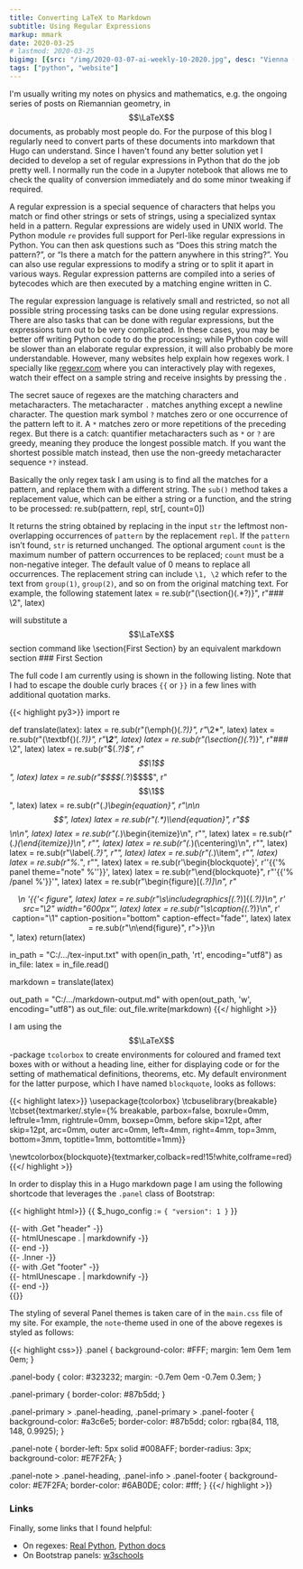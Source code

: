 ```yaml
---
title: Converting LaTeX to Markdown 
subtitle: Using Regular Expressions
markup: mmark
date: 2020-03-25
# lastmod: 2020-03-25
bigimg: [{src: "/img/2020-03-07-ai-weekly-10-2020.jpg", desc: "Vienna (2018)"}]
tags: ["python", "website"]
---
```


I'm usually writing my notes on physics and mathematics, e.g. the ongoing series of posts on Riemannian geometry, in $$\LaTeX$$ documents, as probably most people do. For the purpose of this blog I regularly need to convert parts of these documents into markdown that Hugo can understand. Since I haven't found any better solution yet I decided to develop a set of regular expressions in Python that do the job pretty well. I normally run the code in a Jupyter notebook that allows me to check the quality of conversion immediately and do some minor tweaking if required.
 
<!--more-->

A regular expression is a special sequence of characters that helps you match or find other strings or sets of strings, using a specialized syntax held in a pattern. Regular expressions are widely used in UNIX world. The Python module `re` provides full support for Perl-like regular expressions in Python. You can then ask questions such as “Does this string match the pattern?”, or “Is there a match for the pattern anywhere in this string?”. You can also use regular expressions to modify a string or to split it apart in various ways. Regular expression patterns are compiled into a series of bytecodes which are then executed by a matching engine written in C.


The regular expression language is relatively small and restricted, so not all possible string processing tasks can be done using regular expressions. There are also tasks that can be done with regular expressions, but the expressions turn out to be very complicated. In these cases, you may be better off writing Python code to do the processing; while Python code will be slower than an elaborate regular expression, it will also probably be more understandable. However, many websites help explain how regexes work. I specially like [regexr.com](https://regexr.com/) where you can interactively play with regexes, watch their effect on a sample string and receive insights by pressing the .  

The secret sauce of regexes are the matching characters and metacharacters. The metacharacter `.` matches anything except a newline character. The question mark symbol `?` matches zero or one occurrence of the pattern left to it. A `*` matches zero or more repetitions of the preceding regex. But there is a catch: quantifier metacharacters such as `*` or `?` are greedy, meaning they produce the longest possible match. If you want the shortest possible 
match instead, then use the non-greedy metacharacter sequence `*?` instead.

Basically the only regex task I am using is to find all the matches for a pattern, and replace them with a different string. The `sub()` method takes a replacement value, which can be either a string or a function, and the string to be processed:
    re.sub(pattern, repl, str[, count=0])

It returns the string obtained by replacing in the input `str` the leftmost non-overlapping occurrences of `pattern` by the replacement `repl`. If the `pattern` isn’t found, `str` is returned unchanged. The optional argument `count` is the maximum number of pattern occurrences to be replaced; `count` must be a non-negative integer. The default value of 0 means to replace all occurrences. The replacement string can include `\1, \2` which refer to the text from `group(1)`, `group(2)`, and so on from the original matching text. For example, the following statement
    latex = re.sub(r"(\\section{)(.*?)\}", r"### \2", latex)

will substitute a $$\LaTeX$$ section command like
    \section{First Section}
by an equivalent markdown section
    ### First Section

The full code I am currently using is shown in the following listing. Note that I had to escape the double curly braces `{{` or `}}` in a few lines with additional quotation marks.


{{< highlight py3>}}
import re

def translate(latex):
    latex = re.sub(r"(\\emph{)(.*?)\}", r"*\2*", latex)
    latex = re.sub(r"(\\textbf{)(.*?)\}", r"**\2**", latex)
    latex = re.sub(r"(\\section{)(.*?)\}", r"### \2", latex)
    latex = re.sub(r"\$(.*?)\$", r"$$\1$$", latex)
    latex = re.sub(r"\$\$\$\$(.*?)\$\$\$\$", r"$$\1$$", latex)
    latex = re.sub(r"(.*)\\begin{equation}", r"\n\n$$", latex)
    latex = re.sub(r"(.*)\\end{equation}", r"$$\n\n", latex)
    latex = re.sub(r"(.*)\\begin{itemize}\n", r"", latex)
    latex = re.sub(r"(.*)(\\end{itemize})\n", r"", latex)
    latex = re.sub(r"(.*)(\\centering)\n", r"", latex)
    latex = re.sub(r"\\label{.*?}", r"", latex)
    latex = re.sub(r"(.*)\\item", r"*", latex)
    latex = re.sub(r"%.*", r"", latex)
    latex = re.sub(r'\\begin{blockquote}', r''{{'% panel theme="note" %''}}', latex)
    latex = re.sub(r"\\end{blockquote}", r"'{{'% /panel %'}}'", latex)
    latex = re.sub(r"\\begin{figure}\[(.*?)\]\n", r"<center> \n '{{'< figure", latex)
    latex = re.sub(r"\s\\includegraphics\[(.*?)\]{(.*?)}\n", r' src="\2" width="600px"', latex)
    latex = re.sub(r"\s\\caption{(.*?)}\n", r' caption="\1" caption-position="bottom" caption-effect="fade"', latex)
    latex = re.sub(r"\n\\end{figure}", r">}}\n</center>", latex)
    return(latex)

in_path = "C:/.../tex-input.txt" 
with open(in_path, 'rt', encoding="utf8") as in_file:
    latex = in_file.read()    

markdown = translate(latex)

out_path = "C:/.../markdown-output.md"
with open(out_path, 'w', encoding="utf8") as out_file:
    out_file.write(markdown)
{{</ highlight >}}

I am using the $$\LaTeX$$-package `tcolorbox` to create environments for coloured and framed text boxes with or without a heading line, either for displaying code or for the setting of mathematical definitions, theorems, etc. My default environment for the latter purpose, which I have named `blockquote`, looks as follows:

{{< highlight latex>}}
\usepackage{tcolorbox}
\tcbuselibrary{breakable}
\tcbset{textmarker/.style={%
		breakable, parbox=false,
		boxrule=0mm, leftrule=1mm, rightrule=0mm, boxsep=0mm, 
		before skip=12pt, after skip=12pt, arc=0mm, outer arc=0mm,
		left=4mm, right=4mm, top=3mm, bottom=3mm,
		toptitle=1mm, bottomtitle=1mm}}

\newtcolorbox{blockquote}{textmarker,colback=red!15!white,colframe=red}
{{</ highlight >}}

In order to display this in a Hugo markdown page I am using the following shortcode that leverages the `.panel` class of Bootstrap: 

{{< highlight html>}}
{{ $_hugo_config := `{ "version": 1 }` }}
<div class="panel {{with .Get "theme" }}panel-{{.}}{{else}}panel-primary{{end}}">
	{{- with .Get "header" -}}<div class="panel-heading">{{- htmlUnescape . | markdownify -}}</div>{{- end -}}
	<div class="panel-body">{{- .Inner -}}</div>
	{{- with .Get "footer" -}}<div class="panel-footer">{{- htmlUnescape . | markdownify -}}</div>{{- end -}}
</div>
{{</ highlight >}}

The styling of several Panel themes is taken care of in the `main.css` file of my site. For example, the `note`-theme used in one of the above regexes is styled as follows:

{{< highlight css>}}
.panel {
  background-color: #FFF;
  margin: 1em 0em 1em 0em;
}

.panel-body {
  color: #323232; 
  margin: -0.7em 0em -0.7em 0.3em;
}

.panel-primary {
  border-color: #87b5dd;
}

.panel-primary > .panel-heading, .panel-primary > .panel-footer {
  background-color: #a3c6e5;
  border-color: #87b5dd;
  color: rgba(84, 118, 148, 0.9925); }

.panel-note {
  border-left: 5px solid #008AFF;
  border-radius: 3px;
  background-color: #E7F2FA; }

.panel-note > .panel-heading, .panel-info > .panel-footer {
  background-color: #E7F2FA;
  border-color: #6AB0DE;
  color: #fff; }
{{</ highlight >}}

### Links

Finally, some links that I found helpful:
* On regexes: [Real Python](https://realpython.com/regex-python/), [Python docs](https://docs.python.org/3/howto/regex.html)
* On Bootstrap panels: [w3schools](https://www.w3schools.com/bootstrap/bootstrap_panels.asp)